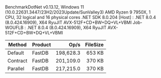 
BenchmarkDotNet v0.13.12, Windows 11 (10.0.22631.3447/23H2/2023Update/SunValley3)
AMD Ryzen 9 7950X, 1 CPU, 32 logical and 16 physical cores
.NET SDK 8.0.204
  [Host]     : .NET 8.0.4 (8.0.424.16909), X64 RyuJIT AVX-512F+CD+BW+DQ+VL+VBMI
  Job-WOUFLB : .NET 8.0.4 (8.0.424.16909), X64 RyuJIT AVX-512F+CD+BW+DQ+VL+VBMI


 Method   | Product | Op/s      | FileSize |
--------- |-------- |----------:|---------:|
 Default  | FastDB  | 198,628.3 |   653 KB |
 Contract | FastDB  | 201,109.0 |   370 KB |
 Parallel | FastDB  | 217,215.0 |   370 KB |

